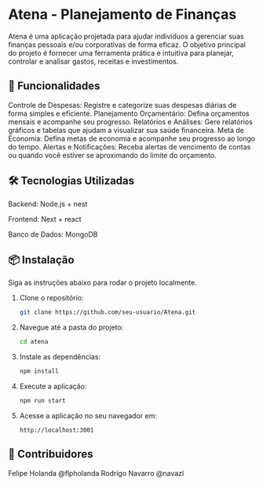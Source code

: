 # Atena - Planejamento de Finanças
Atena é uma aplicação projetada para ajudar indivíduos a gerenciar suas finanças pessoais e/ou corporativas de forma eficaz. O objetivo principal do projeto é fornecer uma ferramenta prática e intuitiva para planejar, controlar e analisar gastos, receitas e investimentos.

## 🚀 Funcionalidades
Controle de Despesas: Registre e categorize suas despesas diárias de forma simples e eficiente.
Planejamento Orçamentário: Defina orçamentos mensais e acompanhe seu progresso.
Relatórios e Análises: Gere relatórios gráficos e tabelas que ajudam a visualizar sua saúde financeira.
Meta de Economia: Defina metas de economia e acompanhe seu progresso ao longo do tempo.
Alertas e Notificações: Receba alertas de vencimento de contas ou quando você estiver se aproximando do limite do orçamento.
## 🛠 Tecnologias Utilizadas
Backend: Node.js + nest

Frontend: Next + react

Banco de Dados: MongoDB

## 📦 Instalação

Siga as instruções abaixo para rodar o projeto localmente.

1. Clone o repositório:
    ```bash
    git clone https://github.com/seu-usuario/Atena.git
    ```

2. Navegue até a pasta do projeto:
    ```bash
    cd atena
    ```

3. Instale as dependências:
    ```bash
    npm install 
    ```

4. Execute a aplicação:
    ```bash
    npm run start
    ```

5. Acesse a aplicação no seu navegador em:
    ```
    http://localhost:3001
    ```
    
## 🤝 Contribuidores

Felipe Holanda @flpholanda
Rodrigo Navarro @navazl
